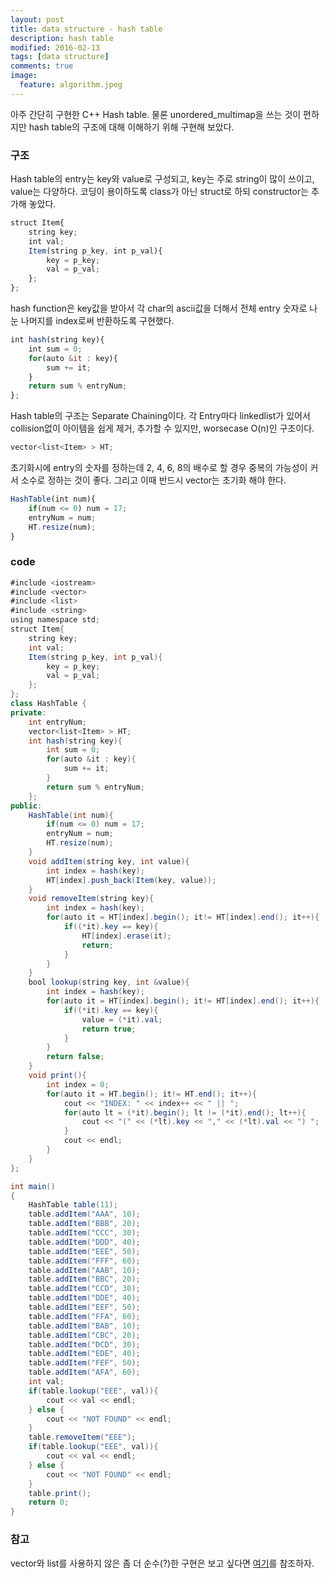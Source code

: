 ```yaml
---
layout: post
title: data structure - hash table
description: hash table
modified: 2016-02-13
tags: [data structure]
comments: true
image:
  feature: algorithm.jpeg
---
```

아주 간단히 구현한 C++ Hash table. 물론 unordered_multimap을 쓰는 것이 편하지만 hash table의 구조에 대해 이해하기 위해 구현해 보았다. 

### 구조

Hash table의 entry는 key와 value로 구성되고, key는 주로 string이 많이 쓰이고, value는 다양하다. 코딩이 용이하도록 class가 아닌 struct로 하되 constructor는 추가해 놓았다. 

```javascript
struct Item{
    string key;
    int val;
    Item(string p_key, int p_val){
        key = p_key;
        val = p_val;
    };
};    
```

hash function은 key값을 받아서 각 char의 ascii값을 더해서 전체 entry 숫자로 나눈 나머지를 index로써 반환하도록 구현했다.

```javascript
int hash(string key){
    int sum = 0;
    for(auto &it : key){
        sum += it;
    }
    return sum % entryNum;
};
```
Hash table의 구조는 Separate Chaining이다. 각 Entry마다 linkedlist가 있어서 collision없이 아이템을 쉽게 제거, 추가할 수 있지만, worsecase O(n)인 구조이다.  

```javascript
vector<list<Item> > HT;
```

초기화시에 entry의 숫자를 정하는데 2, 4, 6, 8의 배수로 할 경우 중복의 가능성이 커서 소수로 정하는 것이 좋다. 
그리고 이때 반드시 vector는 초기화 해야 한다. 

```javascript
HashTable(int num){
    if(num <= 0) num = 17;
    entryNum = num;
    HT.resize(num);
}
```

### code

```java
#include <iostream>
#include <vector>
#include <list>
#include <string>
using namespace std;
struct Item{
    string key;
    int val;
    Item(string p_key, int p_val){
        key = p_key;
        val = p_val;
    };
};
class HashTable {
private:
    int entryNum;
    vector<list<Item> > HT;
    int hash(string key){
        int sum = 0;
        for(auto &it : key){
            sum += it;
        }
        return sum % entryNum;
    };
public:
    HashTable(int num){
        if(num <= 0) num = 17;
        entryNum = num;
        HT.resize(num);
    }
    void addItem(string key, int value){
        int index = hash(key);
        HT[index].push_back(Item(key, value));
    }
    void removeItem(string key){
        int index = hash(key);
        for(auto it = HT[index].begin(); it!= HT[index].end(); it++){
            if((*it).key == key){
                HT[index].erase(it);
                return;
            }
        }
    }
    bool lookup(string key, int &value){
        int index = hash(key);
        for(auto it = HT[index].begin(); it!= HT[index].end(); it++){
            if((*it).key == key){
                value = (*it).val;
                return true;
            }
        }
        return false;
    }
    void print(){
        int index = 0;
        for(auto it = HT.begin(); it!= HT.end(); it++){
            cout << "INDEX: " << index++ << " || ";
            for(auto lt = (*it).begin(); lt != (*it).end(); lt++){
                cout << "(" << (*lt).key << "," << (*lt).val << ") ";
            }
            cout << endl;
        }
    }
};

int main()
{
    HashTable table(11);
    table.addItem("AAA", 10);
    table.addItem("BBB", 20);
    table.addItem("CCC", 30);
    table.addItem("DDD", 40);
    table.addItem("EEE", 50);
    table.addItem("FFF", 60);
    table.addItem("AAB", 10);
    table.addItem("BBC", 20);
    table.addItem("CCD", 30);
    table.addItem("DDE", 40);
    table.addItem("EEF", 50);
    table.addItem("FFA", 60);
    table.addItem("BAB", 10);
    table.addItem("CBC", 20);
    table.addItem("DCD", 30);
    table.addItem("EDE", 40);
    table.addItem("FEF", 50);
    table.addItem("AFA", 60);
    int val;
    if(table.lookup("EEE", val)){
        cout << val << endl;
    } else {
        cout << "NOT FOUND" << endl;
    }
    table.removeItem("EEE");
    if(table.lookup("EEE", val)){
        cout << val << endl;
    } else {
        cout << "NOT FOUND" << endl;
    }
    table.print();
    return 0;
}
```

### 참고

vector와 list를 사용하지 않은 좀 더 순수(?)한 구현은 보고 싶다면 [여기](http://pumpkinprogrammer.com/2014/06/21/c-tutorial-intro-to-hash-tables/)를 참조하자. 

